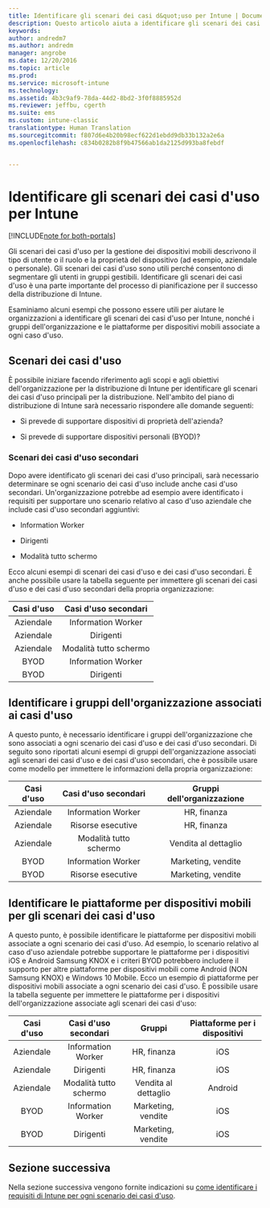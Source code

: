 ```yaml
---
title: Identificare gli scenari dei casi d&quot;uso per Intune | Documentazione Microsoft
description: Questo articolo aiuta a identificare gli scenari dei casi d&quot;uso e dei casi d&quot;uso secondari per un&quot;implementazione di Microsoft Intune in configurazione solo cloud.
keywords: 
author: andredm7
ms.author: andredm
manager: angrobe
ms.date: 12/20/2016
ms.topic: article
ms.prod: 
ms.service: microsoft-intune
ms.technology: 
ms.assetid: 4b3c9af9-78da-44d2-8bd2-3f0f8885952d
ms.reviewer: jeffbu, cgerth
ms.suite: ems
ms.custom: intune-classic
translationtype: Human Translation
ms.sourcegitcommit: f807d6e4b20b98ecf622d1ebdd9db33b132a2e6a
ms.openlocfilehash: c834b0282b8f9b47566ab1da2125d993ba8febdf


---
```


# <a name="identify-intune-use-case-scenarios"></a>Identificare gli scenari dei casi d'uso per Intune

[!INCLUDE[note for both-portals](../includes/note-for-both-portals.md)]

Gli scenari dei casi d'uso per la gestione dei dispositivi mobili descrivono il tipo di utente o il ruolo e la proprietà del dispositivo (ad esempio, aziendale o personale). Gli scenari dei casi d'uso sono utili perché consentono di segmentare gli utenti in gruppi gestibili. Identificare gli scenari dei casi d'uso è una parte importante del processo di pianificazione per il successo della distribuzione di Intune.

Esaminiamo alcuni esempi che possono essere utili per aiutare le organizzazioni a identificare gli scenari dei casi d'uso per Intune, nonché i gruppi dell'organizzazione e le piattaforme per dispositivi mobili associate a ogni caso d'uso.

## <a name="use-case-scenarios"></a>Scenari dei casi d'uso

È possibile iniziare facendo riferimento agli scopi e agli obiettivi dell'organizzazione per la distribuzione di Intune per identificare gli scenari dei casi d'uso principali per la distribuzione. Nell'ambito del piano di distribuzione di Intune sarà necessario rispondere alle domande seguenti:

-   Si prevede di supportare dispositivi di proprietà dell'azienda?

-   Si prevede di supportare dispositivi personali (BYOD)?

### <a name="sub-use-case-scenarios"></a>Scenari dei casi d'uso secondari

Dopo avere identificato gli scenari dei casi d'uso principali, sarà necessario determinare se ogni scenario dei casi d'uso include anche casi d'uso secondari. Un'organizzazione potrebbe ad esempio avere identificato i requisiti per supportare uno scenario relativo al caso d'uso aziendale che include casi d'uso secondari aggiuntivi:

-   Information Worker

-   Dirigenti

-   Modalità tutto schermo

Ecco alcuni esempi di scenari dei casi d'uso e dei casi d'uso secondari. È anche possibile usare la tabella seguente per immettere gli scenari dei casi d'uso e dei casi d'uso secondari della propria organizzazione:

| **Casi d'uso** | **Casi d'uso secondari** |
|:---:|:---:|
| Aziendale | Information Worker |              
| Aziendale | Dirigenti |           
| Aziendale | Modalità tutto schermo |
| BYOD | Information Worker |           
| BYOD | Dirigenti |

## <a name="identify-organizational-groups-associated-with-use-case-scenarios"></a>Identificare i gruppi dell'organizzazione associati ai casi d'uso

A questo punto, è necessario identificare i gruppi dell'organizzazione che sono associati a ogni scenario dei casi d'uso e dei casi d'uso secondari. Di seguito sono riportati alcuni esempi di gruppi dell'organizzazione associati agli scenari dei casi d'uso e dei casi d'uso secondari, che è possibile usare come modello per immettere le informazioni della propria organizzazione:

| **Casi d'uso** | **Casi d'uso secondari** | **Gruppi dell'organizzazione** |
|:---:|:---:|:---:|
| Aziendale | Information Worker | HR, finanza |               
| Aziendale | Risorse esecutive | HR, finanza |            
| Aziendale | Modalità tutto schermo | Vendita al dettaglio |
| BYOD | Information Worker | Marketing, vendite |            
| BYOD | Risorse esecutive | Marketing, vendite |

## <a name="identify-mobile-device-platforms-for-use-case-scenarios"></a>Identificare le piattaforme per dispositivi mobili per gli scenari dei casi d'uso

A questo punto, è possibile identificare le piattaforme per dispositivi mobili associate a ogni scenario dei casi d'uso. Ad esempio, lo scenario relativo al caso d'uso aziendale potrebbe supportare le piattaforme per i dispositivi iOS e Android Samsung KNOX e i criteri BYOD potrebbero includere il supporto per altre piattaforme per dispositivi mobili come Android (NON Samsung KNOX) e Windows 10 Mobile. Ecco un esempio di piattaforme per dispositivi mobili associate a ogni scenario dei casi d'uso. È possibile usare la tabella seguente per immettere le piattaforme per i dispositivi dell'organizzazione associate agli scenari dei casi d'uso:

| **Casi d'uso** | **Casi d'uso secondari** | **Gruppi** | **Piattaforme per i dispositivi** |   
|:---:|:---:|:---:|:---:|
| Aziendale | Information Worker | HR, finanza | iOS |                                                           
| Aziendale | Dirigenti | HR, finanza | iOS |                                                           
| Aziendale | Modalità tutto schermo | Vendita al dettaglio | Android |
| BYOD | Information Worker | Marketing, vendite | iOS |                                                           
| BYOD | Dirigenti | Marketing, vendite | iOS |

## <a name="next-section"></a>Sezione successiva

Nella sezione successiva vengono fornite indicazioni su [come identificare i requisiti di Intune per ogni scenario dei casi d'uso](section-3-determine-use-case-requirements.md).



<!--HONumber=Dec16_HO5-->


